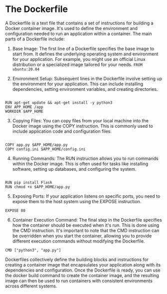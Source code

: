 # The Dockerfile

A Dockerfile is a text file that contains a set of instructions for building a Docker container image. It's used to define the environment and configuration needed to run an application within a container. The main parts of a Dockerfile include:

1. Base Image: The first line of a Dockerfile specifies the base image to start from. It defines the underlying operating system and environment for your application. For example, you might use an official Linux distribution or a specialized image tailored for your needs.
<code>FROM ubuntu:20.04</code>

2. Environment Setup: Subsequent lines in the Dockerfile involve setting up the environment for your application. This can include installing dependencies, setting environment variables, and creating directories.

<code>
RUN apt-get update && apt-get install -y python3
ENV APP_HOME /app
WORKDIR $APP_HOME</code>

3. Copying Files: You can copy files from your local machine into the Docker image using the COPY instruction. This is commonly used to include application code and configuration files.

<code>
COPY app.py $APP_HOME/app.py
COPY config.ini $APP_HOME/config.ini</code>

4. Running Commands: The RUN instruction allows you to run commands within the Docker image. This is often used for tasks like installing software, setting up databases, and configuring the system.

<code>
RUN pip install Flask
RUN chmod +x $APP_HOME/app.py</code>

5. Exposing Ports: If your application listens on specific ports, you need to expose them to the host system using the EXPOSE instruction.

<code>EXPOSE 80</code>

6. Container Execution Command: The final step in the Dockerfile specifies how the container should be executed when it's run. This is done using the CMD instruction. It's important to note that the CMD instruction can be overridden when you start the container, allowing you to provide different execution commands without modifying the Dockerfile.

<code>CMD ["python3", "app.py"]</code>

Dockerfiles collectively define the building blocks and instructions for creating a container image that encapsulates your application along with its dependencies and configuration. Once the Dockerfile is ready, you can use the docker build command to create the container image, and the resulting image can then be used to run containers with consistent environments across different systems.
